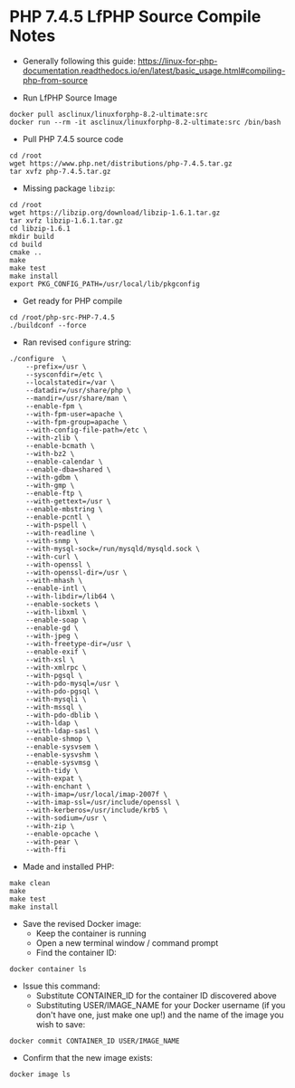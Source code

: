 # PHP 7.4.5 LfPHP Source Compile Notes

* Generally following this guide: https://linux-for-php-documentation.readthedocs.io/en/latest/basic_usage.html#compiling-php-from-source

* Run LfPHP Source Image
```
docker pull asclinux/linuxforphp-8.2-ultimate:src
docker run --rm -it asclinux/linuxforphp-8.2-ultimate:src /bin/bash
```
* Pull PHP 7.4.5 source code
```
cd /root
wget https://www.php.net/distributions/php-7.4.5.tar.gz
tar xvfz php-7.4.5.tar.gz
```
* Missing package `libzip`:
```
cd /root
wget https://libzip.org/download/libzip-1.6.1.tar.gz
tar xvfz libzip-1.6.1.tar.gz
cd libzip-1.6.1
mkdir build
cd build
cmake ..
make
make test
make install
export PKG_CONFIG_PATH=/usr/local/lib/pkgconfig
```
* Get ready for PHP compile
```
cd /root/php-src-PHP-7.4.5
./buildconf --force
```
* Ran revised `configure` string:
```
./configure  \
    --prefix=/usr \
    --sysconfdir=/etc \
    --localstatedir=/var \
    --datadir=/usr/share/php \
    --mandir=/usr/share/man \
    --enable-fpm \
    --with-fpm-user=apache \
    --with-fpm-group=apache \
    --with-config-file-path=/etc \
    --with-zlib \
    --enable-bcmath \
    --with-bz2 \
    --enable-calendar \
    --enable-dba=shared \
    --with-gdbm \
    --with-gmp \
    --enable-ftp \
    --with-gettext=/usr \
    --enable-mbstring \
    --enable-pcntl \
    --with-pspell \
    --with-readline \
    --with-snmp \
    --with-mysql-sock=/run/mysqld/mysqld.sock \
    --with-curl \
    --with-openssl \
    --with-openssl-dir=/usr \
    --with-mhash \
    --enable-intl \
    --with-libdir=/lib64 \
    --enable-sockets \
    --with-libxml \
    --enable-soap \
    --enable-gd \
    --with-jpeg \
    --with-freetype-dir=/usr \
    --enable-exif \
    --with-xsl \
    --with-xmlrpc \
    --with-pgsql \
    --with-pdo-mysql=/usr \
    --with-pdo-pgsql \
    --with-mysqli \
    --with-mssql \
    --with-pdo-dblib \
    --with-ldap \
    --with-ldap-sasl \
    --enable-shmop \
    --enable-sysvsem \
    --enable-sysvshm \
    --enable-sysvmsg \
    --with-tidy \
    --with-expat \
    --with-enchant \
    --with-imap=/usr/local/imap-2007f \
    --with-imap-ssl=/usr/include/openssl \
    --with-kerberos=/usr/include/krb5 \
    --with-sodium=/usr \
    --with-zip \
    --enable-opcache \
    --with-pear \
    --with-ffi
```
* Made and installed PHP:
```
make clean
make
make test
make install
```
* Save the revised Docker image:
  * Keep the container is running
  * Open a new terminal window / command prompt
  * Find the container ID:
```
docker container ls
```
  * Issue this command:
    * Substitute CONTAINER_ID for the container ID discovered above
    * Substituting USER/IMAGE_NAME for your Docker username (if you don't have one, just make one up!) and the name of the image you wish to save:
```
docker commit CONTAINER_ID USER/IMAGE_NAME
```
  * Confirm that the new image exists:
```
docker image ls
```
